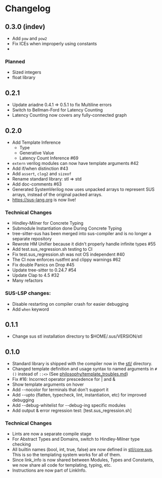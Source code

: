 # Changelog
## 0.3.0 (indev)
- Add `pow` and `pow2`
- Fix ICEs when improperly using constants
- 

### Planned
- Sized integers
- float library

## 0.2.1
- Update ariadne 0.4.1 => 0.5.1 to fix Multiline errors
- Switch to Bellman-Ford for Latency Counting
- Latency Counting now covers any fully-connected graph

## 0.2.0
- Add Template Inference
    - Type
    - Generative Value
    - Latency Count Inference #69
- `extern` verilog modules can now have template arguments #42
- Add if/when distinction #43
- Add `assert`, `clog2` and `sizeof`
- Rename standard library: stl => std
- Add doc-comments #63
- Generated SystemVerilog now uses unpacked arrays to represent SUS arrays, instead of the original packed arrays. 
- https://sus-lang.org is now live!

### Technical Changes
- Hindley-Milner for Concrete Typing
- Submodule Instantiation done During Concrete Typing
- tree-sitter-sus has been merged into sus-compiler and is no longer a separate repository
- Rewrote HM Unifier because it didn't properly handle infinite types #55
- Add test.sus_regression.sh testing to CI
- Fix test.sus_regression.sh was not OS independent #40
- The CI now enforces rustfmt and clippy warnings #62
- Fix double Panics on Drop #45
- Update tree-sitter to 0.24.7 #54
- Update Clap to 4.5 #32
- Many refactors

### SUS-LSP changes:
- Disable restarting on compiler crash for easier debugging
- Add `when` keyword

## 0.1.1
- Change sus stl installation directory to $HOME/.sus/VERSION/stl

## 0.1.0
- Standard library is shipped with the compiler now in the [stl/](stl/) directory. 
- Changed template definition and usage syntax to named arguments in `#()` instead of `::<>` (See [philosophy/template_troubles.md](philosophy/template_troubles.md))
- Fix #16: Incorrect operator prescedence for | and &
- Show template arguments on hover
- Add --nocolor for terminals that don't support it
- Add --upto (flatten, typecheck, lint, instantiation, etc) for improved debugging
- Add --debug-whitelist for --debug-ing specific modules
- Add output & error regression test: [test.sus_regression.sh]
### Technical Changes
- Lints are now a separate compile stage
- For Abstract Types and Domains, switch to Hindley-Milner type checking
- All builtin names (bool, int, true, false) are now defined in [stl/core.sus](stl/core.sus). This is so the templating system works for all of them. 
- Since link_info is now shared between Modules, Types and Constants, we now share all code for templating, typing, etc. 
- Instructions are now part of LinkInfo. 
